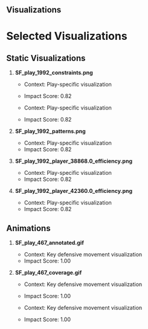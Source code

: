 ## Visualizations

# Selected Visualizations

## Static Visualizations

1. **SF_play_1992_constraints.png**
   - Context: Play-specific visualization
   - Impact Score: 0.82

   - Context: Play-specific visualization
   - Impact Score: 0.82

3. **SF_play_1992_patterns.png**
   - Context: Play-specific visualization
   - Impact Score: 0.82

4. **SF_play_1992_player_38868.0_efficiency.png**
   - Context: Play-specific visualization
   - Impact Score: 0.82

5. **SF_play_1992_player_42360.0_efficiency.png**
   - Context: Play-specific visualization
   - Impact Score: 0.82

## Animations

1. **SF_play_467_annotated.gif**
   - Context: Key defensive movement visualization
   - Impact Score: 1.00

2. **SF_play_467_coverage.gif**
   - Context: Key defensive movement visualization
   - Impact Score: 1.00

   - Context: Key defensive movement visualization
   - Impact Score: 1.00

